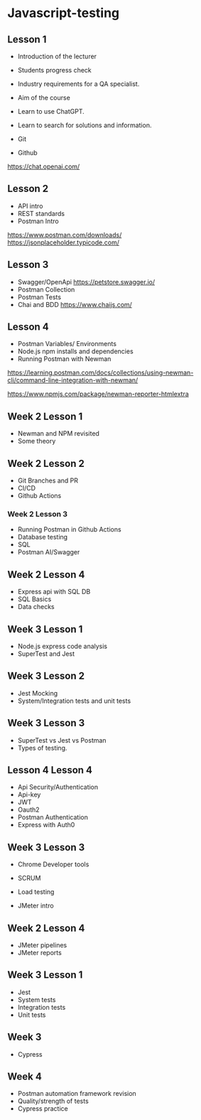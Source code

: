# Javascript-testing

## Lesson 1

- Introduction of the lecturer
- Students progress check
- Industry requirements for a QA specialist.
- Aim of the course

- Learn to use ChatGPT.
- Learn to search for solutions and information.
- Git
- Github

https://chat.openai.com/

##  Lesson 2

 - API intro
 - REST standards
 - Postman Intro

https://www.postman.com/downloads/
https://jsonplaceholder.typicode.com/


## Lesson 3

 - Swagger/OpenApi
 https://petstore.swagger.io/
 - Postman Collection
 - Postman Tests
 - Chai and BDD
 https://www.chaijs.com/

## Lesson 4
 - Postman Variables/ Environments
 - Node.js npm installs and dependencies
 - Running Postman with Newman

https://learning.postman.com/docs/collections/using-newman-cli/command-line-integration-with-newman/

https://www.npmjs.com/package/newman-reporter-htmlextra

## Week 2 Lesson 1
 - Newman and NPM revisited
 - Some theory

## Week 2 Lesson 2

 - Git Branches and PR
 - CI/CD
 - Github Actions


### Week 2 Lesson 3

 - Running Postman in Github Actions
 - Database testing
 - SQL
 - Postman AI/Swagger

## Week 2 Lesson 4

 - Express api with SQL DB
 - SQL Basics
 - Data checks

## Week 3 Lesson 1

 - Node.js express code analysis
 - SuperTest and Jest


 ## Week 3 Lesson 2

 - Jest Mocking
 - System/Integration tests and unit tests

 ## Week 3 Lesson 3

 - SuperTest vs Jest vs Postman
 - Types of testing.

 ## Lesson 4 Lesson 4
 - Api Security/Authentication
 - Api-key
 - JWT
 - Oauth2
 - Postman Authentication
 - Express with Auth0


 ## Week 3 Lesson 3

 - Chrome Developer tools

 - SCRUM
 - Load testing
 - JMeter intro

 ## Week 2 Lesson 4

 - JMeter pipelines
 - JMeter reports

 ## Week 3 Lesson 1
 - Jest
 - System tests
 - Integration tests
 - Unit tests

 ## Week 3

 - Cypress

 ## Week 4
 - Postman automation framework revision
 - Quality/strength of tests
 - Cypress practice